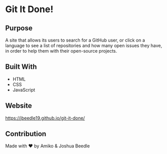 # Git It Done!

## Purpose
A site that allows its users to search for a GitHub user, or click on a language to see a list of repositories and how many open issues they have, in order to help them with their open-source projects.

## Built With
* HTML
* CSS
* JavaScript

## Website
https://jbeedle19.github.io/git-it-done/

## Contribution
Made with ❤️ by Amiko & Joshua Beedle